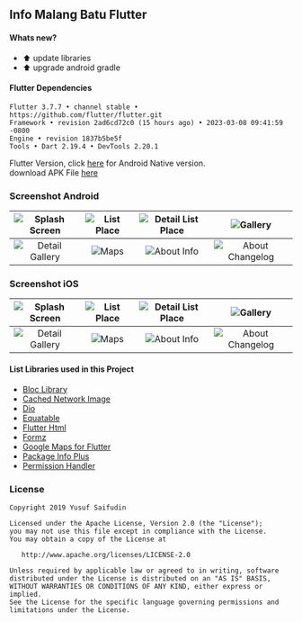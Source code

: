 ## Info Malang Batu Flutter ##

#### Whats new? #####
- :arrow_up: update libraries
- :arrow_up: upgrade android gradle

#### Flutter Dependencies ####
```
Flutter 3.7.7 • channel stable • https://github.com/flutter/flutter.git
Framework • revision 2ad6cd72c0 (15 hours ago) • 2023-03-08 09:41:59 -0800
Engine • revision 1837b5be5f
Tools • Dart 2.19.4 • DevTools 2.20.1
```

Flutter Version, click [here](https://github.com/yoesuv/Info-Malang-Batu) for Android Native version.<br/>
download APK File [here](https://www.dropbox.com/s/3cxda39599wqxkb)

### Screenshot Android ###
| ![Splash Screen](https://i.imgur.com/WUN61PM.jpg) | ![List Place](https://i.imgur.com/8eNr2aC.jpg) | ![Detail List Place](https://i.imgur.com/DZgX2fc.jpg) | ![Gallery](https://i.imgur.com/SalEUez.jpg) |
| :---:| :---: | :---: | :---: |
| ![Detail Gallery](https://i.imgur.com/mhsiOwS.jpg) | ![Maps](https://i.imgur.com/TR37NrI.jpg) | ![About Info](https://i.imgur.com/HKFLJIB.jpg) | ![About Changelog](https://i.imgur.com/qyw6P8L.jpg) |

### Screenshot iOS ###
| ![Splash Screen](https://i.imgur.com/RxJyXIJ.png) | ![List Place](https://i.imgur.com/U9xVi0q.png) | ![Detail List Place](https://i.imgur.com/cRYPljA.png) | ![Gallery](https://i.imgur.com/LcBqS36.png) |
| :---:| :---: | :---: | :---: |
| ![Detail Gallery](https://i.imgur.com/YSX4pdr.png) | ![Maps](https://i.imgur.com/HkiGbwU.png) | ![About Info](https://i.imgur.com/XBcoeHF.png) | ![About Changelog](https://i.imgur.com/wk2bjVS.png) |

#### List Libraries used in this Project ####
- [Bloc Library](https://github.com/felangel/bloc)
- [Cached Network Image](https://pub.dev/packages/cached_network_image)
- [Dio](https://pub.dev/packages/dio)
- [Equatable](https://pub.dev/packages/equatable)
- [Flutter Html](https://pub.dev/packages/flutter_html)
- [Formz](https://pub.dev/packages/formz)
- [Google Maps for Flutter](https://pub.dev/packages/google_maps_flutter)
- [Package Info Plus](https://pub.dev/packages/package_info_plus)
- [Permission Handler](https://pub.dev/packages/permission_handler)

### License ###

    Copyright 2019 Yusuf Saifudin

    Licensed under the Apache License, Version 2.0 (the "License");
    you may not use this file except in compliance with the License.
    You may obtain a copy of the License at

       http://www.apache.org/licenses/LICENSE-2.0

    Unless required by applicable law or agreed to in writing, software
    distributed under the License is distributed on an "AS IS" BASIS,
    WITHOUT WARRANTIES OR CONDITIONS OF ANY KIND, either express or implied.
    See the License for the specific language governing permissions and
    limitations under the License.
